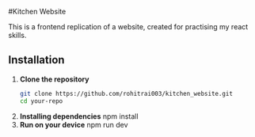 #Kitchen Website

This is a frontend replication of a website, created for practising my react skills.


## Installation  

1. **Clone the repository**  
   ```bash
   git clone https://github.com/rohitrai003/kitchen_website.git
   cd your-repo
2. **Installing dependencies**
   npm install
3. **Run on your device**
   npm run dev
